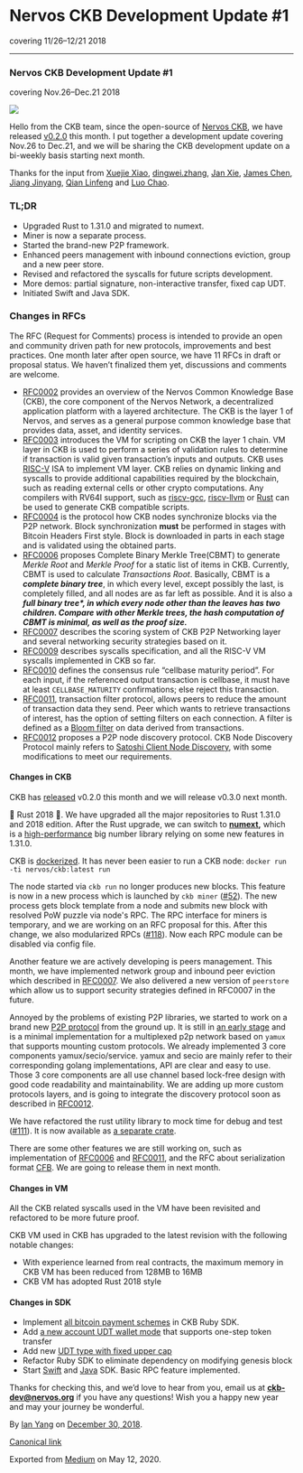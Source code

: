 # Nervos CKB Development Update \#1

covering 11/26–12/21 2018

------------------------------------------------------------------------

### Nervos CKB Development Update \#1

covering Nov.26–Dec.21 2018

![](https://cdn-images-1.medium.com/max/1200/1*Jox4nnTe7Pn8kQVZXUKmQw.png)

Hello from the CKB team, since the open-source of [Nervos CKB](https://github.com/nervosnetwork/ckb), we have released [v0.2.0](https://github.com/nervosnetwork/ckb/releases/tag/v0.2.0) this month. I put together a development update covering Nov.26 to Dec.21, and we will be sharing the CKB development update on a bi-weekly basis starting next month.

Thanks for the input from [Xuejie Xiao](https://medium.com/u/6f2cfa203c38), [dingwei.zhang](https://medium.com/u/c29952f3ded), [Jan Xie](https://medium.com/u/ad74c0ef8418), [James Chen](https://medium.com/u/24192bbe4c92), [Jiang Jinyang](https://medium.com/u/d953e604b9ae), [Qian Linfeng](https://github.com/thewawar) and [Luo Chao](https://github.com/driftluo).

### TL;DR

-   Upgraded Rust to 1.31.0 and migrated to numext.
-   Miner is now a separate process.
-   Started the brand-new P2P framework.
-   Enhanced peers management with inbound connections eviction, group and a new peer store.
-   Revised and refactored the syscalls for future scripts development.
-   More demos: partial signature, non-interactive transfer, fixed cap UDT.
-   Initiated Swift and Java SDK.

### Changes in RFCs

The RFC (Request for Comments) process is intended to provide an open and community driven path for new protocols, improvements and best practices. One month later after open source, we have 11 RFCs in draft or proposal status. We haven’t finalized them yet, discussions and comments are welcome.

-   [RFC0002](https://github.com/nervosnetwork/rfcs/blob/master/rfcs/0002-ckb/0002-ckb.md) provides an overview of the Nervos Common Knowledge Base (CKB), the core component of the Nervos Network, a decentralized application platform with a layered architecture. The CKB is the layer 1 of Nervos, and serves as a general purpose common knowledge base that provides data, asset, and identity services.
-   [RFC0003](https://github.com/nervosnetwork/rfcs/blob/master/rfcs/0003-ckb-vm/0003-ckb-vm.md) introduces the VM for scripting on CKB the layer 1 chain. VM layer in CKB is used to perform a series of validation rules to determine if transaction is valid given transaction’s inputs and outputs. CKB uses [RISC-V](https://riscv.org/) ISA to implement VM layer. CKB relies on dynamic linking and syscalls to provide additional capabilities required by the blockchain, such as reading external cells or other crypto computations. Any compilers with RV64I support, such as [riscv-gcc](https://github.com/riscv/riscv-gcc), [riscv-llvm](https://github.com/lowRISC/riscv-llvm) or [Rust](https://github.com/rust-embedded/wg/issues/218) can be used to generate CKB compatible scripts.
-   [RFC0004](https://github.com/nervosnetwork/rfcs/blob/master/rfcs/0004-ckb-block-sync/0004-ckb-block-sync.md) is the protocol how CKB nodes synchronize blocks via the P2P network. Block synchronization **must** be performed in stages with Bitcoin Headers First style. Block is downloaded in parts in each stage and is validated using the obtained parts.
-   [RFC0006](https://github.com/nervosnetwork/rfcs/blob/master/rfcs/0006-merkle-tree/0006-merkle-tree.md) proposes Complete Binary Merkle Tree(CBMT) to generate *Merkle Root* and *Merkle Proof* for a static list of items in CKB. Currently, CBMT is used to calculate *Transactions Root*. Basically, CBMT is a ***complete binary tree***, in which every level, except possibly the last, is completely filled, and all nodes are as far left as possible. And it is also a ***full binary tree\*, in which every node other than the leaves has two children. Compare with other Merkle trees, the hash computation of CBMT is minimal, as well as the proof size.***
-   [RFC0007](https://github.com/nervosnetwork/rfcs/blob/master/rfcs/0007-scoring-system-and-network-security/0007-scoring-system-and-network-security.md) describes the scoring system of CKB P2P Networking layer and several networking security strategies based on it.
-   [RFC0009](https://github.com/nervosnetwork/rfcs/blob/master/rfcs/0009-vm-syscalls/0009-vm-syscalls.md) describes syscalls specification, and all the RISC-V VM syscalls implemented in CKB so far.
-   [RFC0010](https://github.com/nervosnetwork/rfcs/blob/master/rfcs/0010-cellbase-maturity-period/0010-cellbase-maturity-period.md) defines the consensus rule “cellbase maturity period”. For each input, if the referenced output transaction is cellbase, it must have at least `CELLBASE_MATURITY` confirmations; else reject this transaction.
-   [RFC0011](https://github.com/nervosnetwork/rfcs/blob/master/rfcs/0011-transaction-filter-protocol/0011-transaction-filter-protocol.md), transaction filter protocol, allows peers to reduce the amount of transaction data they send. Peer which wants to retrieve transactions of interest, has the option of setting filters on each connection. A filter is defined as a [Bloom filter](http://en.wikipedia.org/wiki/Bloom_filter) on data derived from transactions.
-   [RFC0012](https://github.com/nervosnetwork/rfcs/blob/master/rfcs/0012-node-discovery/0012-node-discovery.md) proposes a P2P node discovery protocol. CKB Node Discovery Protocol mainly refers to [Satoshi Client Node Discovery](https://en.bitcoin.it/wiki/Satoshi_Client_Node_Discovery), with some modifications to meet our requirements.

#### Changes in CKB

CKB has [released](https://github.com/nervosnetwork/ckb/releases) v0.2.0 this month and we will release v0.3.0 next month.

🎉 Rust 2018 🎉. We have upgraded all the major repositories to Rust 1.31.0 and 2018 edition. After the Rust upgrade, we can switch to [**numext**](https://github.com/yangby-cryptape/rust-numext)**,** which is a [high-performance](https://gist.github.com/zhangsoledad/969dfaff85fa6efd77388c840701ea12) big number library relying on some new features in 1.31.0.

CKB is [dockerized](https://hub.docker.com/r/nervos/ckb). It has never been easier to run a CKB node: `docker run -ti nervos/ckb:latest run`

The node started via `ckb run` no longer produces new blocks. This feature is now in a new process which is launched by `ckb miner` ([\#52](https://github.com/nervosnetwork/ckb/pull/52)). The new process gets block template from a node and submits new block with resolved PoW puzzle via node's RPC. The RPC interface for miners is temporary, and we are working on an RFC proposal for this. After this change, we also modularized RPCs ([\#118](https://github.com/nervosnetwork/ckb/pull/118)). Now each RPC module can be disabled via config file.

Another feature we are actively developing is peers management. This month, we have implemented network group and inbound peer eviction which described in [RFC0007](https://github.com/nervosnetwork/rfcs/blob/master/rfcs/0007-scoring-system-and-network-security/0007-scoring-system-and-network-security.md). We also delivered a new version of `peerstore` which allow us to support security strategies defined in RFC0007 in the future.

Annoyed by the problems of existing P2P libraries, we started to work on a brand new [P2P protocol](https://github.com/nervosnetwork/p2p) from the ground up. It is still in [an early stage](https://github.com/nervosnetwork/p2p/commit/95582ec7d27e887f6d47c31a44a397329f53e55c#commitcomment-31794039) and is a minimal implementation for a multiplexed p2p network based on `yamux` that supports mounting custom protocols. We already implemented 3 core components yamux/secio/service. yamux and secio are mainly refer to their corresponding golang implementations, API are clear and easy to use. Those 3 core components are all use channel based lock-free design with good code readability and maintainability. We are adding up more custom protocols layers, and is going to integrate the discovery protocol soon as described in [RFC0012](https://github.com/nervosnetwork/rfcs/blob/master/rfcs/0012-node-discovery/0012-node-discovery.md).

We have refactored the rust utility library to mock time for debug and test ([\#111](https://github.com/nervosnetwork/ckb/pull/111)). It is now available as [a separate crate](https://github.com/nervosnetwork/faketime).

There are some other features we are still working on, such as implementation of [RFC0006](https://github.com/nervosnetwork/rfcs/blob/master/rfcs/0006-merkle-tree/0006-merkle-tree.md) and [RFC0011](https://github.com/nervosnetwork/rfcs/blob/master/rfcs/0011-transaction-filter-protocol/0011-transaction-filter-protocol.md), and the RFC about serialization format [CFB](https://github.com/nervosnetwork/rfcs/pull/47). We are going to release them in next month.

#### Changes in VM

All the CKB related syscalls used in the VM have been revisited and refactored to be more future proof.

CKB VM used in CKB has upgraded to the latest revision with the following notable changes:

-   With experience learned from real contracts, the maximum memory in CKB VM has been reduced from 128MB to 16MB
-   CKB VM has adopted Rust 2018 style

#### Changes in SDK

-   Implement [all bitcoin payment schemes](https://github.com/nervosnetwork/ckb-demo-ruby-sdk/tree/master/contracts/bitcoin) in CKB Ruby SDK.
-   Add [a new account UDT wallet mode](https://github.com/nervosnetwork/ckb-demo-ruby-sdk/pull/10) that supports one-step token transfer
-   Add new [UDT type with fixed upper cap](https://github.com/nervosnetwork/ckb-demo-ruby-sdk/tree/master/contracts/fixed_amount_udt)
-   Refactor Ruby SDK to eliminate dependency on modifying genesis block
-   Start [Swift](https://github.com/nervosnetwork/ckb-sdk-swift) and [Java](https://github.com/nervosnetwork/ckb-sdk-java) SDK. Basic RPC feature implemented.

Thanks for checking this, and we’d love to hear from you, email us at **ckb-dev@nervos.org** if you have any questions! Wish you a happy new year and may your journey be wonderful.

By [Ian Yang](https://medium.com/@doitian) on [December 30, 2018](https://medium.com/p/d23ca1a8c380).

[Canonical link](https://medium.com/@doitian/covering-11-26-12-21-2018-d23ca1a8c380)

Exported from [Medium](https://medium.com) on May 12, 2020.
